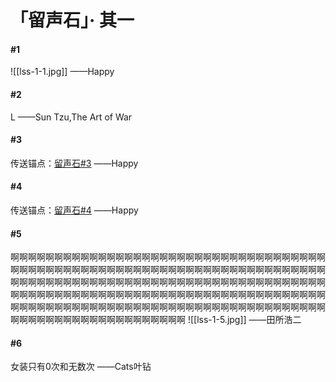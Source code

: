# 「留声石」· 其一
#### #1
![[lss-1-1.jpg]]
——Happy

#### #2
L
——Sun Tzu,The Art of War

#### #3
传送锚点：[留声石#3](https://music.163.com/song?id=1822638886 "传送锚点——留声石#3")
——Happy

#### #4
传送锚点：[留声石#4](https://www.bilibili.com/video/BV1GJ411x7h7 "传送锚点——留声石#4")
——Happy

#### #5
啊啊啊啊啊啊啊啊啊啊啊啊啊啊啊啊啊啊啊啊啊啊啊啊啊啊啊啊啊啊啊啊啊啊啊啊啊啊啊啊啊啊啊啊啊啊啊啊啊啊啊啊啊啊啊啊啊啊啊啊啊啊啊啊啊啊啊啊啊啊啊啊啊啊啊啊啊啊啊啊啊啊啊啊啊啊啊啊啊啊啊啊啊啊啊啊啊啊啊啊啊啊啊啊啊啊啊啊啊啊啊啊啊啊啊啊啊啊啊啊啊啊啊啊啊啊啊啊啊啊啊啊啊啊啊啊啊啊啊啊啊啊啊啊啊啊啊啊啊啊啊啊啊啊啊啊啊啊啊啊啊啊啊啊啊啊啊啊啊啊啊啊啊啊啊啊啊啊啊啊啊啊啊啊啊啊啊啊啊啊啊啊啊啊啊啊啊啊啊啊
![[lss-1-5.jpg]]
——田所浩二

#### #6
女装只有0次和无数次
——Cats叶钻